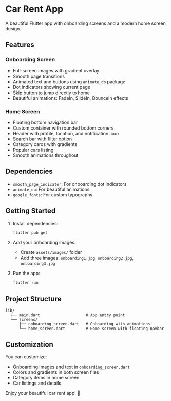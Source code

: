# Car Rent App

A beautiful Flutter app with onboarding screens and a modern home screen design.

## Features

### Onboarding Screen
- Full-screen images with gradient overlay
- Smooth page transitions
- Animated text and buttons using `animate_do` package
- Dot indicators showing current page
- Skip button to jump directly to home
- Beautiful animations: FadeIn, SlideIn, BounceIn effects

### Home Screen
- Floating bottom navigation bar
- Custom container with rounded bottom corners
- Header with profile, location, and notification icon
- Search bar with filter option
- Category cards with gradients
- Popular cars listing
- Smooth animations throughout

## Dependencies

- `smooth_page_indicator`: For onboarding dot indicators
- `animate_do`: For beautiful animations
- `google_fonts`: For custom typography

## Getting Started

1. Install dependencies:
   ```bash
   flutter pub get
   ```

2. Add your onboarding images:
   - Create `assets/images/` folder
   - Add three images: `onboarding1.jpg`, `onboarding2.jpg`, `onboarding3.jpg`

3. Run the app:
   ```bash
   flutter run
   ```

## Project Structure

```
lib/
  ├── main.dart                    # App entry point
  └── screens/
      ├── onboarding_screen.dart   # Onboarding with animations
      └── home_screen.dart         # Home screen with floating navbar
```

## Customization

You can customize:
- Onboarding images and text in `onboarding_screen.dart`
- Colors and gradients in both screen files
- Category items in home screen
- Car listings and details

Enjoy your beautiful car rent app! 🚗
